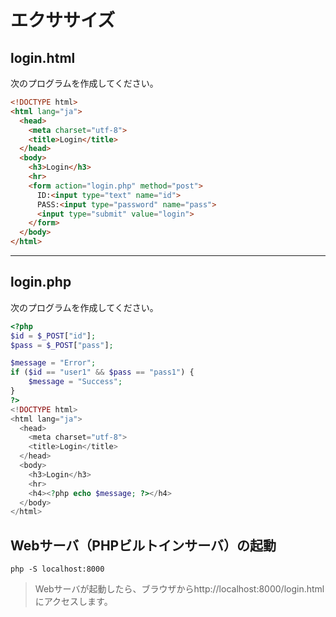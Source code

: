 # エクササイズ

## login.html

次のプログラムを作成してください。

```html
<!DOCTYPE html>
<html lang="ja">
  <head>
    <meta charset="utf-8">
    <title>Login</title>
  </head>
  <body>
    <h3>Login</h3>
    <hr>
    <form action="login.php" method="post">
      ID:<input type="text" name="id">
      PASS:<input type="password" name="pass">
      <input type="submit" value="login">
    </form>
  </body>
</html>
```

---

## login.php

次のプログラムを作成してください。

```php
<?php
$id = $_POST["id"];
$pass = $_POST["pass"];

$message = "Error";
if ($id == "user1" && $pass == "pass1") {
    $message = "Success";
}
?>
<!DOCTYPE html>
<html lang="ja">
  <head>
    <meta charset="utf-8">
    <title>Login</title>
  </head>
  <body>
    <h3>Login</h3>
    <hr>
    <h4><?php echo $message; ?></h4>
  </body>
</html>
```

## Webサーバ（PHPビルトインサーバ）の起動

```
php -S localhost:8000
```

> Webサーバが起動したら、ブラウザからhttp://localhost:8000/login.htmlにアクセスします。


<!--
## 参考：クラウド（AWS）上でのWebサーバ（PHPビルトインサーバ）の起動

+ ip addrコマンドでIPアドレスを確認します。

```
$ ip addr
1: lo: <LOOPBACK,UP,LOWER_UP> mtu 65536 qdisc noqueue state UNKNOWN group default qlen 1000
    link/loopback 00:00:00:00:00:00 brd 00:00:00:00:00:00
    inet 127.0.0.1/8 scope host lo
       valid_lft forever preferred_lft forever
    inet6 ::1/128 scope host
       valid_lft forever preferred_lft forever
2: eth0: <BROADCAST,MULTICAST,UP,LOWER_UP> mtu 9001 qdisc fq_codel state UP group default qlen 1000
    link/ether 06:96:e1:26:b4:20 brd ff:ff:ff:ff:ff:ff
    inet 172.30.0.91/24 brd 172.30.0.255 scope global dynamic eth0
       valid_lft 2495sec preferred_lft 2495sec
    inet6 fe80::496:e1ff:fe26:b420/64 scope link
       valid_lft forever preferred_lft forever
```

> 上記の場合、2: eth0 の 172.30.0.91 がIPアドレスです。

+ phpコマンドでWebサーバ（PHPビルトインサーバ）を起動します。

```
$ sudo php -S 172.30.0.91:80
PHP 7.2.19-0ubuntu0.18.04.1 Development Server started at Wed Jul 10 20:52:13 2019
Listening on http://172.30.0.91:80
Document root is /home/ubuntu/murayama
```

> IPアドレスの部分は置き換えてください。

-->